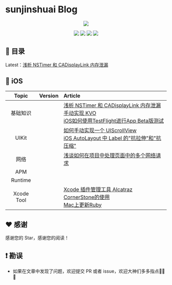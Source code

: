 # sunjinshuai Blog
<p align='center'>
<img src='https://github.com/iOS-Advanced/iOS-Advanced/blob/master/resource/background-cover.jpg'>
</p>
<p align='center'>
<a href="https://weibo.com/u/5113807465"><img src="https://img.shields.io/badge/weibo-@sunjinshuai-f974ce.svg?style=flat&colorA=f4292e"></a>
<a href="https://juejin.im/user/59c4495ef265da065b66b2a8"><img src="https://img.shields.io/badge/掘金-@sunjinshuai-fd6f32.svg?style=flat&colorA=1970fe"></a>
<a href="https://www.jianshu.com/u/16d7ec797c31"><img src="https://img.shields.io/badge/简书-@sunjinshuai-b561fe.svg?style=flat&colorA=ed6f59"></a>
<img src="https://img.shields.io/badge/PR-welcome%20!-brightgreen.svg?colorA=a0cd34">
</p>

## 📖 目录
Latest：[浅析 NSTimer 和 CADisplayLink 内存泄漏](https://github.com/iOS-Advanced/iOS-Advanced/wiki/%E6%B5%85%E6%9E%90-NSTimer-%E5%92%8C-CADisplayLink-%E5%86%85%E5%AD%98%E6%B3%84%E6%BC%8F)

## 📱 iOS
| Topic | Version | Article |
|:-------:|:-------:|:------|
|基础知识|| [浅析 NSTimer 和 CADisplayLink 内存泄漏](https://github.com/iOS-Advanced/iOS-Advanced/wiki/%E6%B5%85%E6%9E%90-NSTimer-%E5%92%8C-CADisplayLink-%E5%86%85%E5%AD%98%E6%B3%84%E6%BC%8F)<br>[手动实现 KVO](https://github.com/iOS-Advanced/iOS-Advanced/wiki/%E6%89%8B%E5%8A%A8%E5%AE%9E%E7%8E%B0-KVO)<br>[iOS如何使用TestFlight进行App Beta版测试](https://www.jianshu.com/p/684e4b56b99a)|
|UIKit|| [如何手动实现一个 UIScrollView](https://github.com/iOS-Advanced/iOS-Advanced/wiki/%E5%A6%82%E4%BD%95%E6%89%8B%E5%8A%A8%E5%AE%9E%E7%8E%B0%E4%B8%80%E4%B8%AA-UIScrollView)<br>[iOS AutoLayout 中 Label 的"抗拉伸"和"抗压缩"](https://github.com/iOS-Advanced/iOS-Advanced/wiki/iOS-AutoLayout-%E4%B8%AD-Label-%E7%9A%84%22%E6%8A%97%E6%8B%89%E4%BC%B8%22%E5%92%8C%22%E6%8A%97%E5%8E%8B%E7%BC%A9%22)|
|网络||[浅谈如何在项目中处理页面中的多个网络请求](https://www.jianshu.com/p/5c4b8b6aa44f) |
|APM|| |
|Runtime|| |
|Xcode Tool||[Xcode 插件管理工具 Alcatraz](https://github.com/iOS-Advanced/iOS-Advanced/wiki/Xcode%E6%8F%92%E4%BB%B6%E7%AE%A1%E7%90%86%E5%B7%A5%E5%85%B7Alcatraz)<br>[CornerStone的使用](https://www.jianshu.com/p/7f5c019c528b)<br>[Mac上更新Ruby](https://www.jianshu.com/p/d99b5662d8a0) |

## ♥️ 感谢

感谢您的 Star，感谢您的阅读！

## ❗️ 勘误

+ 如果在文章中发现了问题，欢迎提交 PR 或者 issue，欢迎大神们多多指点🙏🙏🙏

